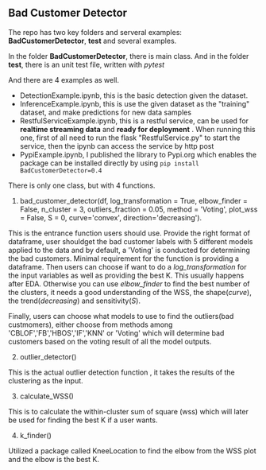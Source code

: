 ## Bad Customer Detector

The repo has two key folders and serveral examples: **BadCustomerDetector**, **test** and several examples.

In the folder **BadCustomerDetector**, there is main class. And in the folder **test**, there is an unit test file, written with *pytest*

And there are 4 examples as well.

- DetectionExample.ipynb, this is the basic detection given the dataset. 
- InferenceExample.ipynb, this is use the given dataset as the "training" dataset, and make predictions for new data samples
- RestfulServiceExample.ipynb, this is a restful service, can be used for **realtime streaming data** and **ready for deployment** . When running this one, first of all need to run the flask "RestfulService.py" to start the service, then the ipynb can access the service by http post
- PypiExample.ipynb, I published the library to Pypi.org which enables the package can be installed directly by using `pip install BadCustomerDetector=0.4`

There is only one class, but with 4 functions.

1. bad_customer_detector(df, log_transformation = True, elbow_finder = False, n_cluster = 3, outliers_fraction = 0.05, method = 'Voting', plot_wss = False, S = 0, curve='convex', direction='decreasing').

This is the entrance function users should use. Provide the right format of dataframe, user shouldget the bad customer labels with 5 different models applied to the data and by default, a 'Voting' is conducted for determining the bad customers. Minimal requirement for the function is providing a dataframe. Then users can choose if want to do a *log_transformation* for the input variables as well as providing the best K. This usually happens after EDA. Otherwise you can use *elbow_finder* to find the best number of the clusters, it needs a good understanding of the WSS, the shape(*curve*), the trend(*decreasing*) and sensitivity(*S*).

Finally, users can choose what models to use to find the outliers(bad custmomers), either choose from methods among 'CBLOF','FB','HBOS','IF','KNN' or 'Voting' which will determine bad customers based on the voting result of all the model outputs.


2. outlier_detector()

This is the actual outlier detection function , it takes the results of the clustering as the input.

3. calculate_WSS()

This is to calculate the within-cluster sum of square (wss) which will later be used for finding the best K if a user wants.
 
4. k_finder()

Utilized a package called KneeLocation to find the elbow from the WSS plot and the elbow is the best K.


